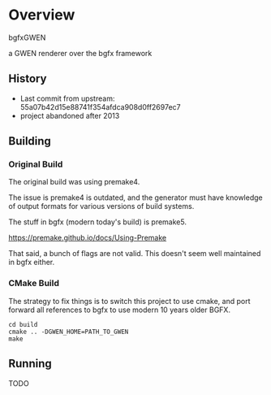 # Overview

bgfxGWEN

a GWEN renderer over the bgfx framework

## History

- Last commit from upstream: 55a07b42d15e88741f354afdca908d0ff2697ec7
- project abandoned after 2013

## Building

### Original Build

The original build was using premake4.

The issue is premake4 is outdated, and the generator must have knowledge of output formats for various versions of build systems.

The stuff in bgfx (modern today's build) is premake5.

https://premake.github.io/docs/Using-Premake

That said, a bunch of flags are not valid.  This doesn't seem well maintained in bgfx either.

### CMake Build

The strategy to fix things is to switch this project to use cmake, and port forward all references to bgfx to use modern 10 years older BGFX.

```
cd build
cmake .. -DGWEN_HOME=PATH_TO_GWEN
make
```

## Running

TODO